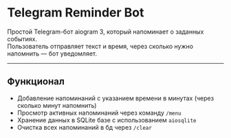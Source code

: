 # Telegram Reminder Bot

Простой Telegram-бот aiogram 3, который напоминает о заданных событиях.\
Пользователь отправляет текст и время, через сколько нужно напомнить — бот уведомляет.

---

## Функционал

- Добавление напоминаний с указанием времени в минутах (через сколько минут напомнить)  
- Просмотр активных напоминаний через команду `/menu`   
- Хранение данных в SQLite базе с использованием `aiosqlite`  
- Очистка всех напоминаний в бд через `/clear`